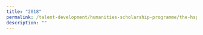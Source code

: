 ```yaml
---
title: "2018"
permalink: /talent-development/humanities-scholarship-programme/the-hsp-class/hsp-class/2018-2/
description: ""
---
```

